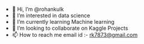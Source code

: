 - 👋 Hi, I’m @rohankulk
- 👀 I’m interested in data science
- 🌱 I’m currently learning Machine learning
- 💞️ I’m looking to collaborate on Kaggle Projects
- 📫 How to reach me email id :- rk7873@gmail.com

<!---
rohankulk/rohankulk is a ✨ special ✨ repository because its `README.md` (this file) appears on your GitHub profile.
You can click the Preview link to take a look at your changes.
--->
